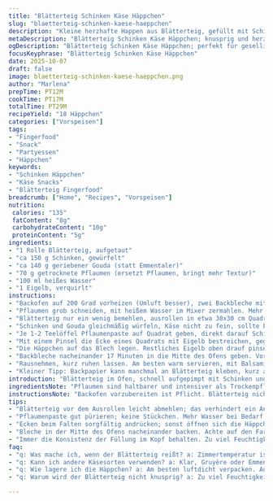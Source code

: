 ```yaml
---
title: "Blätterteig Schinken Käse Häppchen"
slug: "blaetterteig-schinken-kaese-haeppchen"
description: "Kleine herzhafte Happen aus Blätterteig, gefüllt mit Schinken und Käse, verfeinert mit Pflaumenpaste. Schnell vorzubereiten, bleiben außen knusprig und goldbraun, innen saftig-schmelzend. Die Pflaumenpaste bringt angenehme fruchtige Süße, die das Salz des Schinkens balanciert. Einfaches Zusammenspiel von Zutaten mit simpel, aber wirkungsvoller Falttechnik. Tipp: Bissfestigkeit an der Füllung prüfen, Farbwechsel des Blätterteigs als Backzeichen nutzen."
metaDescription: "Blätterteig Schinken Käse Häppchen; knusprig und herzhaft; ideal für Feste oder einfach zum Snacken"
ogDescription: "Blätterteig Schinken Käse Häppchen; perfekt für gesellige Anlässe; der fruchtige Pflaumengeschmack überrascht"
focusKeyphrase: "Blätterteig Schinken Käse Häppchen"
date: 2025-10-07
draft: false
image: blaetterteig-schinken-kaese-haeppchen.png
author: "Marlena"
prepTime: PT12M
cookTime: PT17M
totalTime: PT29M
recipeYield: "18 Häppchen"
categories: ["Vorspeisen"]
tags:
- "Fingerfood"
- "Snack"
- "Partyessen"
- "Häppchen"
keywords:
- "Schinken Häppchen"
- "Käse Snacks"
- "Blätterteig Fingerfood"
breadcrumb: ["Home", "Recipes", "Vorspeisen"]
nutrition: 
 calories: "135"
 fatContent: "8g"
 carbohydrateContent: "10g"
 proteinContent: "5g"
ingredients:
- "1 Rolle Blätterteig, aufgetaut"
- "ca 150 g Schinken, gewürfelt"
- "ca 140 g geriebener Gouda (statt Emmentaler)"
- "70 g getrocknete Pflaumen (ersetzt Pflaumen, bringt mehr Textur)"
- "100 ml heißes Wasser"
- "1 Eigelb, verquirlt"
instructions:
- "Backofen auf 200 Grad vorheizen (Umluft besser), zwei Backbleche mit Backpapier auslegen."
- "Pflaumen grob schneiden, mit heißem Wasser im Mixer zermahlen. Mehr Wasser nehmen, falls zu fest , die Paste soll streichfähig sein, keine Kakao-Paste."
- "Blätterteig nur ein wenig bemehlen, ausrollen in etwa 30x30 cm Quadrat. Dann entlang der vorgezeichneten Linien in neun kleine Quadrate schneiden. Saubere Schnittkante wichtig für spätere Faltarbeit."
- "Schinken und Gouda gleichmäßig würfeln, Käse nicht zu fein, sollte beim Backen schön schmelzen, nicht auslaufen."
- "Je 1-2 Teelöffel Pflaumenpaste auf Quadrat geben, direkt darauf Schinken und Käse verteilen. Nicht zu vollpacken, sonst reißt der Teig beim Falten."
- "Mit einem Pinsel die Ecke eines Quadrats mit Eigelb bestreichen, gegenüberliegenden Eckpunkt darüber schlagen, erst den ungestrichenen Teil falten, dann den bestrichenen überklappen, sodass Klebefläche entsteht. Fest andrücken, sonst beim Backen öffnen sie sich."
- "Die Häppchen auf das Blech legen. Restliches Eigelb oben drauf pinseln für kräftige, goldene Farbe und Glanz."
- "Backbleche nacheinander 17 Minuten in die Mitte des Ofens geben. Vorsicht bei Timing; oberes Blech eventuell 1-2 Minuten eher rausnehmen, Bronzing am Rand ist Signal, dass sie fertig sind."
- "Rausnehmen, kurz ruhen lassen. Am besten warm servieren, mit Balsamico-Reduktion oder frischen Kräutern."
- "Kleiner Tipp: Backpapier kann manchmal an Blätterteig kleben, kurz abkühlen lassen und vorsichtig lösen."
introduction: "Blätterteig im Ofen, schnell aufgepimpt mit Schinken und Käse – so simpel, wie genial. Die fruchtige Pflaumenpaste gibt dem Ganzen eine spannende Note; wer denkt denn schon an Pflaume statt Marmelade? Ich war zuerst skeptisch, doch die Balance aus Salz, Süße und knuspriger Hülle macht sie zum Dauerbrenner. Die Falttechnik mag knifflig wirken, ist aber Routine, sobald man den Dreh raus hat - wichtigste Regel: Sauber arbeiten, damit die Knusprigkeit nicht auf der Strecke bleibt. Gerne experimentiere ich mit anderen Käsesorten wie Gouda oder Gruyère, auch der Pflaume kann man mit Rosmarin eine Wintersaison-Färbung verpassen. Jedes Backblech sollte gut vorbereitet sein, damit nichts kleben bleibt. Und spring nicht zu früh auf, wenn sie frisch aus dem Ofen duften - kurz abkühlen, dann erst genießen."
ingredientsNote: "Pflaumen sind haltbarer und intensiver als Trockenpflaumen oder Datteln, sparen einiges an Süße ein - deshalb 70 g reichen. Statt Gouda kann jeder kräftigere Käse gehen, den man schmelzen mag - Emmentaler, Gruyère oder sogar ein milder Cheddar vertragen sich hier gut. Schinken nicht zu nass wählen, sonst wird der Blätterteig matschig. Eigelb hebt Glanz und hilft der Faltnaht beim Verkleben, kein verquirltes Eiweiß nehmen, sonst trocknet es zu sehr aus. Für Wasser beim Einweichen der Pflaumen braucht man genug, damit die Paste streichfähig wird, aber nicht wässrig. Blätterteig immer auf Zimmertemperatur bringen, sonst reißt er leicht und klappt beim Rollen weniger gut. Ein kleines Stück Butter auf dem Brett hilft beim Ausrollen, wenn sich der Teig klebt."
instructionsNote: "Backofen vorzubereiten ist Pflicht. Blätterteig nicht zu dünn auswellen, sonst reisst er beim Falten oder wird zu knusprig trocken. Die Füllung sollte weder zu kompakt noch zu feucht sein; die Pflaumenpaste darf keine Stücke enthalten, sonst verbrennen sie oben. Ausgiebig mit Eigelb bestreichen gibt die typische goldene Farbe - nicht sparen. Falttechnik: erst das gegenüberliegende Quadrat, dann das bestrichene, sonst haftet’s nicht richtig. Temperatur und Zeit sind Richtwerte: Der Blätterteig ist fertig, wenn er aufgegangen ist und ein sattes Braun erreicht hat, das Geräusch beim Fingertipp klingt hohl. Zwischendurch die Bleche im Ofen tauschen, damit die Hitze gleichmäßig wirkt. Wer keine Pflaumen mag, kann Rosinen oder Feigen versuchen - mit kleineren Anpassungen bei der Flüssigkeitsmenge."
tips:
- "Blätterteig vor dem Ausrollen leicht abmehlen; das verhindert ein Ankleben. Wenn der Teig zu kalt ist, kann er reißen. Also immer Zimmertemperatur haben."
- "Pflaumenpaste gut pürieren; keine Stückchen. Mehr Wasser bei Bedarf; es sollte streichfähig und cremig sein. Timing ist wichtig beim Backen, hör auf den Ofen."
- "Ecken beim Falten sorgfältig andrücken; sonst öffnen sich die Häppchen beim Backen. Eigelb gibt nicht nur Glanz, es hilft auch beim Verkleben."
- "Bleche in der Mitte des Ofens nacheinander backen. Achte auf den Farbenwechsel. Bronzing ist ein Zeichen für perfekte Teigkonsistenz. Timing anpassen."
- "Immer die Konsistenz der Füllung im Kopf behalten. Zu viel Feuchtigkeit oder zu wenig sorgt für ungleiche Backergebnisse."
faq:
- "q: Was mache ich, wenn der Blätterteig reißt? a: Zimmertemperatur ist wichtig. Viel Mehl kann schädlich sein. Eine kleine Menge Butter kann beim Ausrollen helfen."
- "q: Kann ich andere Käsesorten verwenden? a: Klar, Gruyère oder Emmentaler funktionieren super. Cheddar bringt einen anderen Geschmack, aber auch hier die Menge beachten."
- "q: Wie lagere ich die Häppchen? a: Am besten luftdicht verpacken. Auch im Kühlschrank bleiben sie frisch. Sie können auch eingefroren werden, einfach im Ofen aufbacken."
- "q: Warum wird der Blätterteig nicht knusprig? a: Zu viel Feuchtigkeit in der Füllung kann das verursachen. Achte auf die Konsistenz der Füllung und die Backzeiten genau."

---
```

